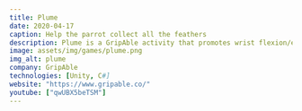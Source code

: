 ```yaml
---
title: Plume
date: 2020-04-17
caption: Help the parrot collect all the feathers
description: Plume is a GripAble activity that promotes wrist flexion/extension for exercise and rehabilitation. In Plume, you control a colorful parrot trying to collect a bunch of feathers through several levels.
image: assets/img/games/plume.png
img_alt: plume
company: GripAble
technologies: [Unity, C#]
website: "https://www.gripable.co/"
youtube: ["qwUBX5beTSM"]
---
```

